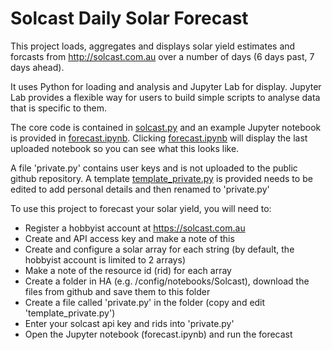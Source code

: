 # Solcast Daily Solar Forecast
This project loads, aggregates and displays solar yield estimates and forcasts from http://solcast.com.au over a number of days (6 days past, 7 days ahead).

It uses Python for loading and analysis and Jupyter Lab for display. Jupyter Lab provides a flexible way for users to build simple scripts to analyse data that is specific to them.

The core code is contained in [solcast.py](solcast.py) and an example Jupyter notebook is provided in [forecast.ipynb](forecast.ipynb). Clicking [forecast.ipynb](forecast.ipynb) will display the last uploaded notebook so you can see what this looks like.

A file 'private.py' contains user keys and is not uploaded to the public github repository.
A template [template_private.py](template_private.py) is provided needs to be edited to add personal details and then renamed to 'private.py'

To use this project to forecast your solar yield, you will need to:

+ Register a hobbyist account at https://solcast.com.au
+ Create and API access key and make a note of this
+ Create and configure a solar array for each string (by default, the hobbyist account is limited to 2 arrays)
+ Make a note of the resource id (rid) for each array
+ Create a folder in HA (e.g. /config/notebooks/Solcast), download the files from github and save them to this folder
+ Create a file called 'private.py' in the folder (copy and edit 'template_private.py')
+ Enter your solcast api key and rids into 'private.py'
+ Open the Jupyter notebook (forecast.ipynb) and run the forecast
